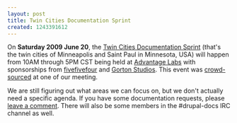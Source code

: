 ```yaml
---
layout: post
title: Twin Cities Documentation Sprint
created: 1243391612
---
```


On **Saturday 2009 June 20**, the [Twin Cities Documentation Sprint](http://groups.drupal.org/node/21946) (that's the twin cities of Minneapolis and Saint Paul in Minnesota, USA) will happen from 10AM through 5PM CST being held at [Advantage Labs](http://www.advantagelabs.com/) with sponsorships from [fivefivefour](http://www.fivefivefour.com/) and [Gorton Studios](http://www.gortonstudios.com/).  This event was [crowd-sourced](http://zzolo.org/thoughts/drupal-and-drinking) at one of our meeting.

We are still figuring out what areas we can focus on, but we don't actually need a specific agenda.  If you have some documentation requests, please [leave a comment](http://groups.drupal.org/node/21946#comment-form).  There will also be some members in the #drupal-docs IRC channel as well.
